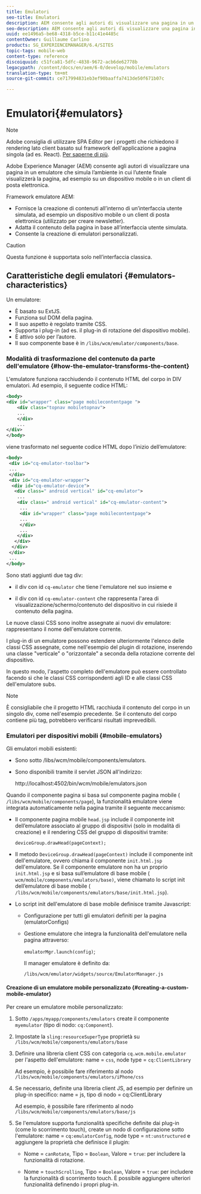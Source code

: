 ```yaml
---
title: Emulatori
seo-title: Emulatori
description: AEM consente agli autori di visualizzare una pagina in un emulatore che simula l’ambiente in cui l’utente finale visualizzerà la pagina
seo-description: AEM consente agli autori di visualizzare una pagina in un emulatore che simula l’ambiente in cui l’utente finale visualizzerà la pagina
uuid: ee1496a5-be68-4318-b5ce-b11c41e4485c
contentOwner: Guillaume Carlino
products: SG_EXPERIENCEMANAGER/6.4/SITES
topic-tags: mobile-web
content-type: reference
discoiquuid: c51fca81-5dfc-4838-9672-acb6de62778b
legacypath: /content/docs/en/aem/6-0/develop/mobile/emulators
translation-type: tm+mt
source-git-commit: ce717994831eb3ef90baaffa7413de50f671b07c

---
```



# Emulatori{#emulators}

>[!NOTE]
>
>Adobe consiglia di utilizzare SPA Editor per i progetti che richiedono il rendering lato client basato sul framework dell&#39;applicazione a pagina singola (ad es. React). [Per saperne di più](/help/sites-developing/spa-overview.md).

Adobe Experience Manager (AEM) consente agli autori di visualizzare una pagina in un emulatore che simula l’ambiente in cui l’utente finale visualizzerà la pagina, ad esempio su un dispositivo mobile o in un client di posta elettronica.

Framework emulatore AEM:

* Fornisce la creazione di contenuti all’interno di un’interfaccia utente simulata, ad esempio un dispositivo mobile o un client di posta elettronica (utilizzato per creare newsletter).
* Adatta il contenuto della pagina in base all’interfaccia utente simulata.
* Consente la creazione di emulatori personalizzati.

>[!CAUTION]
>
>Questa funzione è supportata solo nell’interfaccia classica.

## Caratteristiche degli emulatori {#emulators-characteristics}

Un emulatore:

* È basato su ExtJS.
* Funziona sul DOM della pagina.
* Il suo aspetto è regolato tramite CSS.
* Supporta i plug-in (ad es. il plug-in di rotazione del dispositivo mobile).
* È attivo solo per l’autore.
* Il suo componente base è in `/libs/wcm/emulator/components/base`.

### Modalità di trasformazione del contenuto da parte dell&#39;emulatore {#how-the-emulator-transforms-the-content}

L&#39;emulatore funziona racchiudendo il contenuto HTML del corpo in DIV emulatori. Ad esempio, il seguente codice HTML:

```xml
<body>
<div id="wrapper" class="page mobilecontentpage ">
    <div class="topnav mobiletopnav">
    ...
    </div>
    ...
</div>
</body>
```

viene trasformato nel seguente codice HTML dopo l’inizio dell’emulatore:

```xml
<body>
 <div id="cq-emulator-toolbar">
 ...
 </div>
 <div id="cq-emulator-wrapper">
  <div id="cq-emulator-device">
   <div class=" android vertical" id="cq-emulator">
    ...
    <div class=" android vertical" id="cq-emulator-content">
     ...
     <div id="wrapper" class="page mobilecontentpage">
     ...
     </div>
     ...
    </div>
   </div>
  </div>
 </div>
 ...
</body>
```

Sono stati aggiunti due tag div:

* il div con id `cq-emulator` che tiene l&#39;emulatore nel suo insieme e

* il div con id `cq-emulator-content` che rappresenta l&#39;area di visualizzazione/schermo/contenuto del dispositivo in cui risiede il contenuto della pagina.

Le nuove classi CSS sono inoltre assegnate ai nuovi div emulatore: rappresentano il nome dell&#39;emulatore corrente.

I plug-in di un emulatore possono estendere ulteriormente l&#39;elenco delle classi CSS assegnate, come nell&#39;esempio del plugin di rotazione, inserendo una classe &quot;verticale&quot; o &quot;orizzontale&quot; a seconda della rotazione corrente del dispositivo.

In questo modo, l&#39;aspetto completo dell&#39;emulatore può essere controllato facendo sì che le classi CSS corrispondenti agli ID e alle classi CSS dell&#39;emulatore subs.

>[!NOTE]
>
>È consigliabile che il progetto HTML racchiuda il contenuto del corpo in un singolo div, come nell&#39;esempio precedente. Se il contenuto del corpo contiene più tag, potrebbero verificarsi risultati imprevedibili.

### Emulatori per dispositivi mobili {#mobile-emulators}

Gli emulatori mobili esistenti:

* Sono sotto /libs/wcm/mobile/components/emulators.
* Sono disponibili tramite il servlet JSON all&#39;indirizzo:

   http://localhost:4502/bin/wcm/mobile/emulators.json

Quando il componente pagina si basa sul componente pagina mobile ( `/libs/wcm/mobile/components/page`), la funzionalità emulatore viene integrata automaticamente nella pagina tramite il seguente meccanismo:

* Il componente pagina mobile `head.jsp` include il componente init dell’emulatore associato al gruppo di dispositivi (solo in modalità di creazione) e il rendering CSS del gruppo di dispositivi tramite:

   `deviceGroup.drawHead(pageContext);`

* Il metodo `DeviceGroup.drawHead(pageContext)` include il componente init dell&#39;emulatore, ovvero chiama il componente `init.html.jsp` dell&#39;emulatore. Se il componente emulatore non ha un proprio `init.html.jsp` e si basa sull’emulatore di base mobile ( `wcm/mobile/components/emulators/base)`, viene chiamato lo script init dell’emulatore di base mobile ( `/libs/wcm/mobile/components/emulators/base/init.html.jsp`).

* Lo script init dell&#39;emulatore di base mobile definisce tramite Javascript:

   * Configurazione per tutti gli emulatori definiti per la pagina (emulatorConfigs)
   * Gestione emulatore che integra la funzionalità dell&#39;emulatore nella pagina attraverso:

      `emulatorMgr.launch(config)`;

      Il manager emulatore è definito da:

      `/libs/wcm/emulator/widgets/source/EmulatorManager.js`

#### Creazione di un emulatore mobile personalizzato {#creating-a-custom-mobile-emulator}

Per creare un emulatore mobile personalizzato:

1. Sotto `/apps/myapp/components/emulators` create il componente `myemulator` (tipo di nodo: `cq:Component`).

1. Impostate la `sling:resourceSuperType` proprietà su `/libs/wcm/mobile/components/emulators/base`

1. Definire una libreria client CSS con categoria `cq.wcm.mobile.emulator` per l&#39;aspetto dell&#39;emulatore: name = `css`, node type = `cq:ClientLibrary`

   Ad esempio, è possibile fare riferimento al nodo `/libs/wcm/mobile/components/emulators/iPhone/css`

1. Se necessario, definite una libreria client JS, ad esempio per definire un plug-in specifico: name = js, tipo di nodo = cq:ClientLibrary

   Ad esempio, è possibile fare riferimento al nodo `/libs/wcm/mobile/components/emulators/base/js`

1. Se l&#39;emulatore supporta funzionalità specifiche definite dai plug-in (come lo scorrimento touch), create un nodo di configurazione sotto l&#39;emulatore: name = `cq:emulatorConfig`, node type = `nt:unstructured` e aggiungere la proprietà che definisce il plugin:

   * Nome = `canRotate`, Tipo = `Boolean`, Valore = `true`: per includere la funzionalità di rotazione.

   * Nome = `touchScrolling`, Tipo = `Boolean`, Valore = `true`: per includere la funzionalità di scorrimento touch.
   È possibile aggiungere ulteriori funzionalità definendo i propri plug-in.

